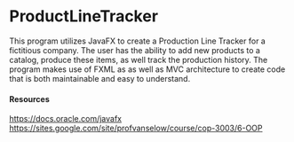# ProductLineTracker

This program utilizes JavaFX to create a Production Line
Tracker for a fictitious company. The user has the ability to
add new products to a catalog, produce these items, as well track the production history. The program makes 
use of FXML as as well as MVC architecture to create code that is
both maintainable and easy to understand.

#### Resources
https://docs.oracle.com/javafx
https://sites.google.com/site/profvanselow/course/cop-3003/6-OOP